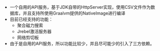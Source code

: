 + 一个自用的API服务，基于JDK自带的HttpServer实现，使用CSV文件作为数据库，并且支持所使用Graalvm提供的NativeImage进行编译
+ 目前已经支持的功能：
  + 聚合磁力搜索
  + Jrebel激活服务器
  + 网络剪切板
+ 由于是自用的API服务，所以功能比较少，并且尽可能少的引入了三方依赖。

